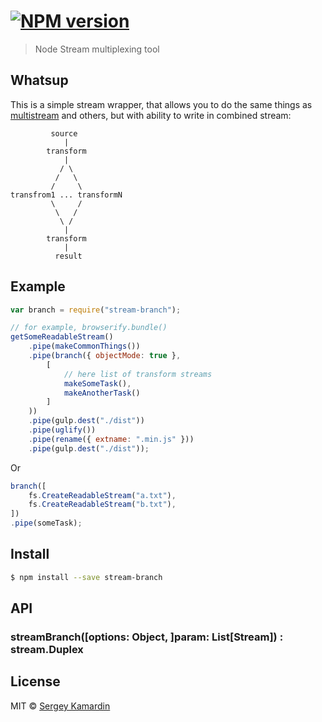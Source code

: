 #  [![NPM version][npm-image]][npm-url]

> Node Stream multiplexing tool

## Whatsup

This is a simple stream wrapper, that allows you to do the same things as [multistream](https://github.com/feross/multistream) and others, but with ability to write in combined stream:

```
         source
            |   
        transform
            |
           / \
          /   \
         /     \
transfrom1 ... transformN
         \     /
          \   /
           \ /
            |
        transform
            |
          result
```

## Example

```js
var branch = require("stream-branch");

// for example, browserify.bundle()
getSomeReadableStream()
	.pipe(makeCommonThings())
	.pipe(branch({ objectMode: true },
	    [
	    	// here list of transform streams
	        makeSomeTask(),
	        makeAnotherTask()
	    ]
	))
	.pipe(gulp.dest("./dist"))
	.pipe(uglify())
	.pipe(rename({ extname: ".min.js" }))
	.pipe(gulp.dest("./dist"));
```

Or

```js
branch([
	fs.CreateReadableStream("a.txt"),
	fs.CreateReadableStream("b.txt"),
])
.pipe(someTask);
```


## Install

```sh
$ npm install --save stream-branch
```

## API

### streamBranch([options: Object, ]param: List[Stream]) : stream.Duplex


## License

MIT © [Sergey Kamardin](https://github.com/gobwas)


[npm-image]: https://badge.fury.io/js/stream-branch.svg
[npm-url]: https://npmjs.org/package/stream-branch
[travis-image]: https://travis-ci.org/gobwas/stream-branch.svg?branch=master
[travis-url]: https://travis-ci.org/gobwas/stream-branch
[daviddm-image]: https://david-dm.org/gobwas/stream-branch.svg?theme=shields.io
[daviddm-url]: https://david-dm.org/gobwas/stream-branch
